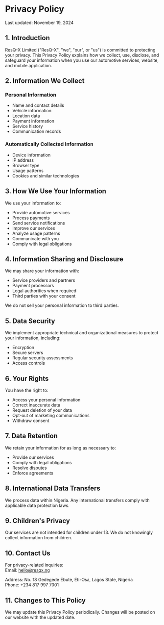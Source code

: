 # Privacy Policy

Last updated: November 19, 2024

## 1. Introduction

ResQ-X Limited ("ResQ-X", "we", "our", or "us") is committed to protecting your privacy. This Privacy Policy explains how we collect, use, disclose, and safeguard your information when you use our automotive services, website, and mobile application.

## 2. Information We Collect

### Personal Information

- Name and contact details
- Vehicle information
- Location data
- Payment information
- Service history
- Communication records

### Automatically Collected Information

- Device information
- IP address
- Browser type
- Usage patterns
- Cookies and similar technologies

## 3. How We Use Your Information

We use your information to:

- Provide automotive services
- Process payments
- Send service notifications
- Improve our services
- Analyze usage patterns
- Communicate with you
- Comply with legal obligations

## 4. Information Sharing and Disclosure

We may share your information with:

- Service providers and partners
- Payment processors
- Legal authorities when required
- Third parties with your consent

We do not sell your personal information to third parties.

## 5. Data Security

We implement appropriate technical and organizational measures to protect your information, including:

- Encryption
- Secure servers
- Regular security assessments
- Access controls

## 6. Your Rights

You have the right to:

- Access your personal information
- Correct inaccurate data
- Request deletion of your data
- Opt-out of marketing communications
- Withdraw consent

## 7. Data Retention

We retain your information for as long as necessary to:

- Provide our services
- Comply with legal obligations
- Resolve disputes
- Enforce agreements

## 8. International Data Transfers

We process data within Nigeria. Any international transfers comply with applicable data protection laws.

## 9. Children's Privacy

Our services are not intended for children under 13. We do not knowingly collect information from children.

## 10. Contact Us

For privacy-related inquiries:  
Email: hello@resqx.ng  

Address: No. 18 Gedegede Ebute, Eti-Osa, Lagos State, Nigeria  
Phone: +234 817 997 7001

## 11. Changes to This Policy

We may update this Privacy Policy periodically. Changes will be posted on our website with the updated date.
